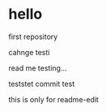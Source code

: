 # hello
first repository

cahnge testi

read me testing... 

teststet commit test


this is only for readme-edit
